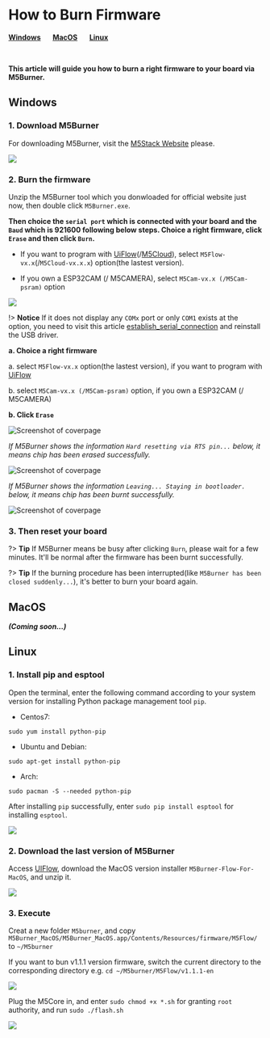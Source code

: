 # How to Burn Firmware

**[Windows](#Windows)**&nbsp;&nbsp;&nbsp;&nbsp;&nbsp;&nbsp;**[MacOS](#MacOS)**&nbsp;&nbsp;&nbsp;&nbsp;&nbsp;&nbsp;**[Linux](#Linux)**

&nbsp;

**This article will guide you how to burn a right firmware to your board via M5Burner.**

## Windows

### 1. Download M5Burner

For downloading M5Burner, visit the [M5Stack Website](http://www.m5stack.com) please.


<img src="assets/img/getting_started_pics/how_to_burn_firmware/download_M5Burner.png">

### 2. Burn the firmware

Unzip the M5Burner tool which you donwloaded for official website just now, then double click `M5Burner.exe`.

**Then choice the `serial port` which is connected with your board and the `Baud` which is 921600 following below steps. Choice a right firmware, click `Erase` and then click `Burn`.**

- If you want to program with [UiFlow](http://flow.m5stack.com)(/[M5Cloud](http://cloud.m5stack.com)), select `M5Flow-vx.x`(/`M5Cloud-vx.x.x`) option(the lastest version).

- If you own a ESP32CAM (/ M5CAMERA), select `M5Cam-vx.x (/M5Cam-psram)` option


<img src="assets/img/getting_started_pics/how_to_burn_firmware/burn_flow_firmware.gif">

!> **Notice** If it does not display any ``COMx`` port or only ``COM1`` exists at the option, you need to visit this article [establish_serial_connection](/en/related_documents/establish_serial_connection) and reinstall the USB driver.

**a. Choice a right firmware**

a. select `M5Flow-vx.x` option(the lastest version), if you want to program with [UiFlow](http://flow.m5stack.com)

b. select `M5Cam-vx.x (/M5Cam-psram)` option, if you own a ESP32CAM (/ M5CAMERA)

**b. Click `Erase`**


<img src="assets/img/getting_started_pics/how_to_burn_firmware/burn_firmware_01.png" alt="Screenshot of coverpage" title="Cover page">

*If M5Burner shows the information `Hard resetting via RTS pin...` below, it means chip has been erased successfully.*


<img src="assets/img/getting_started_pics/how_to_burn_firmware/burn_firmware_04.png" alt="Screenshot of coverpage" title="Cover page">

*If M5Burner shows the information `Leaving... Staying in bootloader.` below, it means chip has been burnt successfully.*


<img src="assets/img/getting_started_pics/how_to_burn_firmware/burn_firmware_05.png" alt="Screenshot of coverpage" title="Cover page">

### 3. Then reset your board

?> **Tip**
If M5Burner means be busy after clicking `Burn`, please wait for a few minutes. It'll be normal after the firmware has been burnt successfully.

?> **Tip** If the burning procedure has been interrupted(like `M5Burner has been closed suddenly...`), it's better to burn your board again.

## MacOS

***(Coming soon...)***

## Linux

### 1. Install pip and esptool

Open the terminal, enter the following command according to your system version for installing Python package management tool `pip`.

* Centos7:

```shell
sudo yum install python-pip
```

* Ubuntu and Debian:

```shell
sudo apt-get install python-pip
```

* Arch:

```shell
sudo pacman -S --needed python-pip
```

After installing `pip` successfully, enter `sudo pip install esptool` for installing `esptool`.

<img src="assets/img/getting_started_pics/how_to_burn_firmware/burn_firmware_11.png">

### 2. Download the last version of M5Burner

Access [UIFlow](http://www.m5stack.com), download the MacOS version installer `M5Burner-Flow-For-MacOS`, and unzip it.

<img src="assets/img/getting_started_pics/how_to_burn_firmware/burn_firmware_10.png">

### 3. Execute

Creat a new folder `M5burner`, and copy `M5Burner_MacOS/M5Burner_MacOS.app/Contents/Resources/firmware/M5Flow/` to `~/M5burner`

If you want to bun v1.1.1 version firmware, switch the current directory to the corresponding directory e.g. `cd ~/M5burner/M5Flow/v1.1.1-en`

<img src="assets/img/getting_started_pics/how_to_burn_firmware/burn_firmware_13.png">

Plug the M5Core in, and enter `sudo chmod +x *.sh` for granting `root` authority, and run `sudo ./flash.sh`

<img src="assets/img/getting_started_pics/how_to_burn_firmware/burn_firmware_12.png">